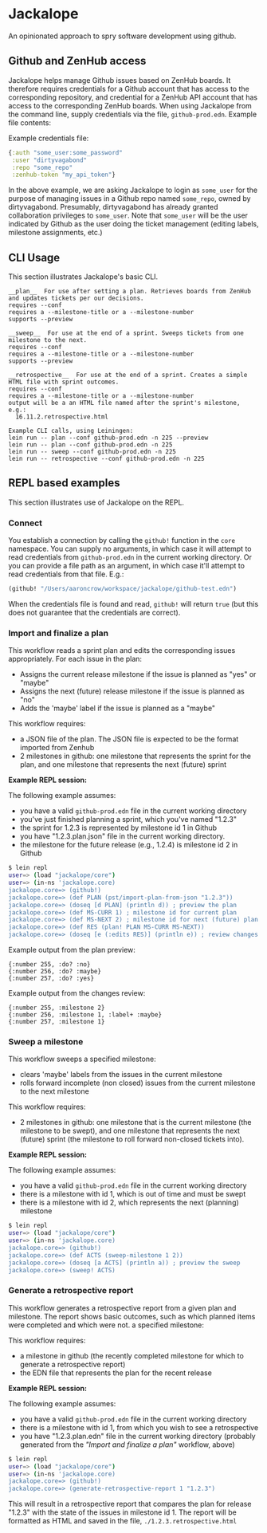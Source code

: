 # Jackalope

An opinionated approach to spry software development using github.

## Github and ZenHub access

Jackalope helps manage Github issues based on ZenHub boards. It therefore requires credentials for a Github account that has access to the corresponding repository, and credential for a ZenHub API account that has access to the corresponding ZenHub boards. When using Jackalope from the command line, supply credentials via the file, `github-prod.edn`. Example file contents:

Example credentials file:
```clojure
{:auth "some_user:some_password"
 :user "dirtyvagabond"
 :repo "some_repo"
 :zenhub-token "my_api_token"}
```

In the above example, we are asking Jackalope to login as `some_user` for the purpose of managing issues in a Github repo named `some_repo`, owned by dirtyvagabond. Presumably, dirtyvagabond has already granted collaboration privileges to `some_user`. Note that `some_user` will be the user indicated by Github as the user doing the ticket management (editing labels, milestone assignments, etc.)

## CLI Usage
This section illustrates Jackalope's basic CLI.

```
__plan__  For use after setting a plan. Retrieves boards from ZenHub and updates tickets per our decisions. 
requires --conf
requires a --milestone-title or a --milestone-number
supports --preview

__sweep__  For use at the end of a sprint. Sweeps tickets from one milestone to the next.
requires --conf
requires a --milestone-title or a --milestone-number
supports --preview

__retrospective__  For use at the end of a sprint. Creates a simple HTML file with sprint outcomes.
requires --conf
requires a --milestone-title or a --milestone-number
output will be a an HTML file named after the sprint's milestone, e.g.:
  16.11.2.retrospective.html

Example CLI calls, using Leiningen:
lein run -- plan --conf github-prod.edn -n 225 --preview
lein run -- plan --conf github-prod.edn -n 225
lein run -- sweep --conf github-prod.edn -n 225
lein run -- retrospective --conf github-prod.edn -n 225
```

## REPL based examples

This section illustrates use of Jackalope on the REPL.

### Connect

You establish a connection by calling the `github!` function in the `core` namespace. You can supply no arguments, in which case it will attempt to read credentials from `github-prod.edn` in the current working directory. Or you can provide a file path as an argument, in which case it'll attempt to read credentials from that file. E.g.:

```clojure
(github! "/Users/aaroncrow/workspace/jackalope/github-test.edn")
```

When the credentials file is found and read, `github!` will return `true` (but this does not guarantee that the credentials are correct).


### Import and finalize a plan

This workflow reads a sprint plan and edits the corresponding issues appropriately. For each issue in the plan:
* Assigns the current release milestone if the issue is planned as "yes" or "maybe"
* Assigns the next (future) release milestone if the issue is planned as "no"
* Adds the 'maybe' label if the issue is planned as a "maybe"

This workflow requires:
* a JSON file of the plan. The JSON file is expected to be the format imported from Zenhub
* 2 milestones in github: one milestone that represents the sprint for the plan, and one milestone that represents the next (future) sprint

__Example REPL session:__

The following example assumes:
* you have a valid `github-prod.edn` file in the current working directory
* you've just finished planning a sprint, which you've named "1.2.3"
* the sprint  for 1.2.3 is represented by milestone id 1 in Github
* you have "1.2.3.plan.json" file in the current working directory.
* the milestone for the future release (e.g., 1.2.4) is milestone id 2 in Github

```bash
$ lein repl
user=> (load "jackalope/core")
user=> (in-ns 'jackalope.core)
jackalope.core=> (github!)
jackalope.core=> (def PLAN (pst/import-plan-from-json "1.2.3"))
jackalope.core=> (doseq [d PLAN] (println d)) ; preview the plan
jackalope.core=> (def MS-CURR 1) ; milestone id for current plan
jackalope.core=> (def MS-NEXT 2) ; milestone id for next (future) plan
jackalope.core=> (def RES (plan! PLAN MS-CURR MS-NEXT))
jackalope.core=> (doseq [e (:edits RES)] (println e)) ; review changes
```

Example output from the plan preview:
```
{:number 255, :do? :no}
{:number 256, :do? :maybe}
{:number 257, :do? :yes}
```

Example output from the changes review:
```
{:number 255, :milestone 2}
{:number 256, :milestone 1, :label+ :maybe}
{:number 257, :milestone 1}
```

### Sweep a milestone

This workflow sweeps a specified milestone:
* clears 'maybe' labels from the issues in the current milestone
* rolls forward incomplete (non closed) issues from the current milestone to the next milestone

This workflow requires:
* 2 milestones in github: one milestone that is the current milestone (the milestone to be swept), and one milestone that represents the next (future) sprint (the milestone to roll forward non-closed tickets into).

__Example REPL session:__

The following example assumes:
* you have a valid `github-prod.edn` file in the current working directory
* there is a milestone with id 1, which is out of time and must be swept
* there is a milestone with id 2, which represents the next (planning) milestone

```bash
$ lein repl
user=> (load "jackalope/core")
user=> (in-ns 'jackalope.core)
jackalope.core=> (github!)
jackalope.core=> (def ACTS (sweep-milestone 1 2))
jackalope.core=> (doseq [a ACTS] (println a)) ; preview the sweep
jackalope.core=> (sweep! ACTS)
```

### Generate a retrospective report

This workflow generates a retrospective report from a given plan and milestone. The report shows basic outcomes, such as which planned items were completed and which were not. a specified milestone:

This workflow requires:
* a milestone in github (the recently completed milestone for which to generate a retrospective report)
* the EDN file that represents the plan for the recent release

__Example REPL session:__

The following example assumes:
* you have a valid `github-prod.edn` file in the current working directory
* there is a milestone with id 1, from which you wish to see a retrospective
* you have "1.2.3.plan.edn" file in the current working directory (probably generated from the _"Import and finalize a plan"_ workflow, above)

```bash
$ lein repl
user=> (load "jackalope/core")
user=> (in-ns 'jackalope.core)
jackalope.core=> (github!)
jackalope.core=> (generate-retrospective-report 1 "1.2.3")
```

This will result in a retrospective report that compares the plan for release "1.2.3" with the state of the issues in milestone id 1. The report will be formatted as HTML and saved in the file, `./1.2.3.retrospective.html`
